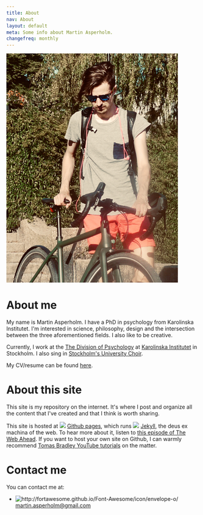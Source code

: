 ```yaml
---
title: About
nav: About
layout: default
meta: Some info about Martin Asperholm.
changefreq: monthly
---
```


<div class="imgTop">
<img class="profile" src="/images/Martin.jpg" alt="Profile picture of Martin Asperholm.">
</div>

# About me
My name is Martin Asperholm. I have a PhD in psychology from Karolinska Institutet. I'm interested in science, philosophy, design and the intersection between the three aforementioned fields. I also like to be creative.

Currently, I work at the [The Division of Psychology](http://ki.se/en/cns/the-division-of-psychology) at [Karolinska Institutet](http://ki.se/en/startpage) in Stockholm. I also sing in [Stockholm's University Choir](http://www.stockholmsuniversitetskor.se).

My CV/resume can be found [here](cv.html).

# About this site
This site is my repository on the internet. It's where I post and organize all the content that I've created and that I think is worth sharing.

This site is hosted at <img src="/images/GithubLogo.svg" class="icon"> [Github pages](https://pages.github.com/), which runs <img src="/images/JekyllIcon.svg" class="iconJekyll"> [Jekyll](http://jekyllrb.com/), the deus ex machina of the web. To hear more about it, listen to [this episode of The Web Ahead](http://5by5.tv/webahead/54). If you want to host your own site on Github, I can warmly recommend [Tomas Bradley YouTube tutorials](https://www.youtube.com/playlist?list=PLWjCJDeWfDdfVEcLGAfdJn_HXyM4Y7_k-) on the matter.

# Contact me
You can contact me at:
<ul class="bulletsWithoutBullets">
	<li><img src="/images/Mail.svg" title="http://fortawesome.github.io/Font-Awesome/icon/envelope-o/" class="icon"> <a href="mailto:martin.asperholm@gmail.com">martin.asperholm@gmail.com</a></li>
</ul>
